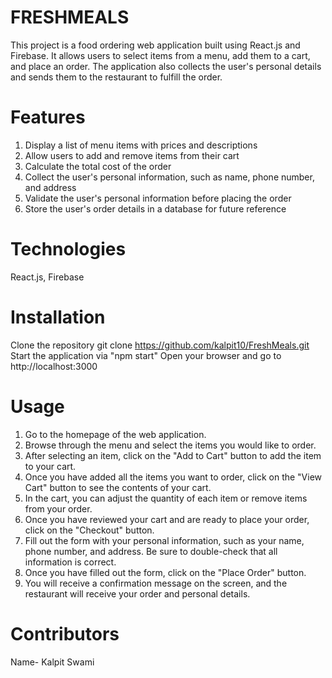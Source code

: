 # FRESHMEALS

This project is a food ordering web application built using React.js and Firebase. It allows users to select items from a menu, add them to a cart, and place an order. The application also collects the user's personal details and sends them to the restaurant to fulfill the order.

# Features

1. Display a list of menu items with prices and descriptions
2. Allow users to add and remove items from their cart
3. Calculate the total cost of the order
4. Collect the user's personal information, such as name, phone number, and address
5. Validate the user's personal information before placing the order
6. Store the user's order details in a database for future reference

# Technologies

React.js, Firebase

# Installation

Clone the repository
git clone https://github.com/kalpit10/FreshMeals.git
Start the application via "npm start"
Open your browser and go to http://localhost:3000

# Usage

1. Go to the homepage of the web application.
2. Browse through the menu and select the items you would like to order.
3. After selecting an item, click on the "Add to Cart" button to add the item to your cart.
4. Once you have added all the items you want to order, click on the "View Cart" button to see the contents of your cart.
5. In the cart, you can adjust the quantity of each item or remove items from your order.
6. Once you have reviewed your cart and are ready to place your order, click on the "Checkout" button.
7. Fill out the form with your personal information, such as your name, phone number, and address. Be sure to double-check that all information is correct.
8. Once you have filled out the form, click on the "Place Order" button.
9. You will receive a confirmation message on the screen, and the restaurant will receive your order and personal details.

# Contributors

Name- Kalpit Swami
